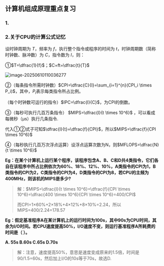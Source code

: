 ## 计算机组成原理重点复习

### 1.



### 2.关于CPU的计算公式记忆

设时钟周期为 $T$，频率为 $f$，执行整个指令或程序的时间为 $t$，时钟周期数（简称时钟数、脉冲数）为 $C$，指令数为 $I$，则：

①$T=\dfrac{1}{f}$；$C=ft=\dfrac{t}{T}$

![image-20250610110036277](C:\Users\Admin.DESKTOP-CFKNI18\AppData\Roaming\Typora\typora-user-images\image-20250610110036277.png)

②（每条指令所需时钟数）$CPI=\dfrac{C}{I}=\sum_{i=1}^{n}(CPI_i \times P_i)$，其中，$P_i$表示每类指令所占比例。

（每个时钟数可运行的指令）$IPC=\dfrac{I}{C}$，为CPI的倒数。

③（每秒可执行几百万条指令） $MIPS=\dfrac{I}{t \times 10^6}$ ，可以看成每微秒（μs）执行几条指令.

代入①②式子可知$\dfrac{I}{t}=\dfrac{f}{CPI}$，所以$MIPS=\dfrac{f}{CPI \times 10^6}$

④（每秒执行几百万次浮点运算）设浮点运算次数为N，则$MFLOPS=\dfrac{N}{t \times 10^6}$

**Eg：在某个计算机上运行某个程序，该程序包含A、B、C和D共4类指令，它们各自在该程序中所占比例依次为60%、18%、12%、10%，A类指令的CPI为1，B类指令的CPI为2，C类指令的CPI为4，D类指令的CPI为8，若CPU的主频为400MHz，则该机的MIPS是多少?**

> 解：$MIPS=\dfrac{I}{t \times 10^6}=\dfrac{f}{CPI \times 10^6}=\dfrac{400 \times 10^6}{CPI \times 10^6}=400/CPI$
>
> 而CPI=1×60%+2×18%+4×12%+8×10%=2.24，所以MIPS=400/2.24=178.57



**Eg：假定基准程序A在某计算机上的运行时间为100s，其中90s为CPU时间，其余为I/O时间。若CPU速度提高50%，I/O速度不变，则运行基准程序A所耗费的时间是（  ）。**

**A. 55s		B.60s			C.65s			D.70s**

> 解：注意，速度提高50%，意思是速度变成原来的1.5倍，时间是90/1.5=60s，然后加上I/O的10s等于70s，故选D.
